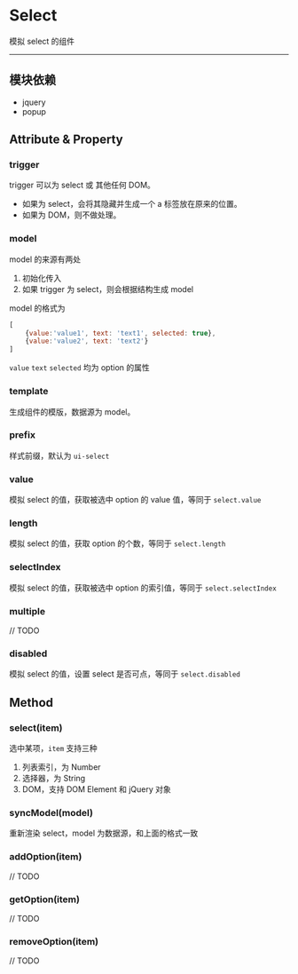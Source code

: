
# Select

模拟 select 的组件

---


## 模块依赖

* jquery
* popup


## Attribute & Property

### trigger

trigger 可以为 select 或 其他任何 DOM。

* 如果为 select，会将其隐藏并生成一个 a 标签放在原来的位置。
* 如果为 DOM，则不做处理。

### model

model 的来源有两处

1. 初始化传入
2. 如果 trigger 为 select，则会根据结构生成 model

model 的格式为

```javascript
[
    {value:'value1', text: 'text1', selected: true},
    {value:'value2', text: 'text2'}
]
```

`value` `text` `selected` 均为 option 的属性

### template

生成组件的模版，数据源为 model。

### prefix

样式前缀，默认为 `ui-select`

### value

模拟 select 的值，获取被选中 option 的 value 值，等同于 `select.value`

### length

模拟 select 的值，获取 option 的个数，等同于 `select.length`

### selectIndex

模拟 select 的值，获取被选中 option 的索引值，等同于 `select.selectIndex`

### multiple

// TODO

### disabled

模拟 select 的值，设置 select 是否可点，等同于 `select.disabled`

## Method

### select(item)

选中某项，`item` 支持三种

1. 列表索引，为 Number
2. 选择器，为 String
3. DOM，支持 DOM Element 和 jQuery 对象

### syncModel(model)

重新渲染 select，model 为数据源，和上面的格式一致

### addOption(item)

// TODO

### getOption(item)

// TODO

### removeOption(item)

// TODO


